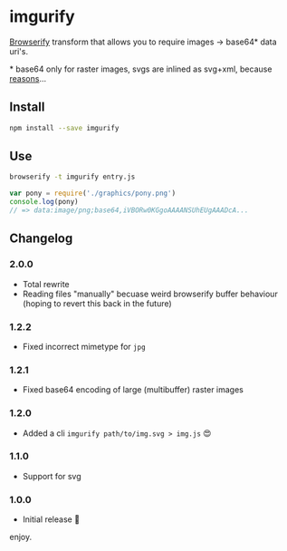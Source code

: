 # imgurify

[Browserify](http://browserify.org/) transform that allows you to require images -> base64\* data uri's.

\* base64 only for raster images, svgs are inlined as svg+xml, because [reasons](https://css-tricks.com/probably-dont-base64-svg/)...

## Install

```bash
npm install --save imgurify
```

## Use

```bash
browserify -t imgurify entry.js
```

```javascript
var pony = require('./graphics/pony.png')
console.log(pony)
// => data:image/png;base64,iVBORw0KGgoAAAANSUhEUgAAADcA...
```

## Changelog

### 2.0.0

* Total rewrite
* Reading files "manually" becuase weird browserify buffer behaviour (hoping to revert this back in the future)

### 1.2.2

* Fixed incorrect mimetype for `jpg`

### 1.2.1

* Fixed base64 encoding of large (multibuffer) raster images

### 1.2.0

* Added a cli `imgurify path/to/img.svg > img.js` :heart_eyes:

### 1.1.0

* Support for svg

### 1.0.0

* Initial release :tada:

enjoy.
